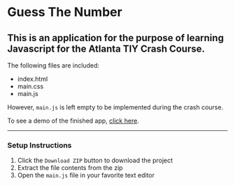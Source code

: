 # Guess The Number

This is an application for the purpose of learning Javascript for the Atlanta TIY Crash Course.
---

The following files are included:

* index.html
* main.css
* main.js

However, `main.js` is left empty to be implemented during the crash course.

To see a demo of the finished app, [click here](http://tiy-atlanta.github.io/guess-the-number/).

---

### Setup Instructions

1. Click the `Download ZIP` button to download the project
2. Extract the file contents from the zip
3. Open the `main.js` file in your favorite text editor




